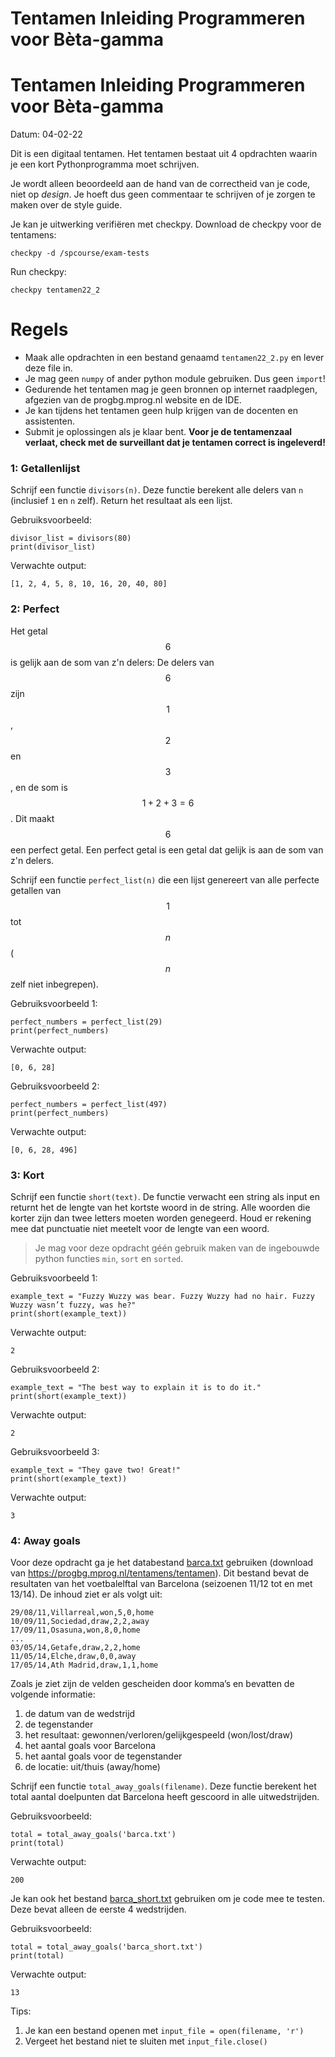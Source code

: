 # Tentamen Inleiding Programmeren voor Bèta-gamma

# Tentamen Inleiding Programmeren voor Bèta-gamma

Datum: 04-02-22

Dit is een digitaal tentamen. Het tentamen bestaat uit 4 opdrachten waarin je een kort Pythonprogramma moet schrijven.

Je wordt alleen beoordeeld aan de hand van de correctheid van je code, niet op _design_. Je hoeft dus geen commentaar te schrijven of je zorgen te maken over de style guide.

Je kan je uitwerking verifiëren met checkpy. Download de checkpy voor de tentamens:

    checkpy -d /spcourse/exam-tests

Run checkpy:

    checkpy tentamen22_2

# Regels

- Maak alle opdrachten in een bestand genaamd `tentamen22_2.py` en lever deze file in.
- Je mag geen `numpy` of ander python module gebruiken. Dus geen `import`!
- Gedurende het tentamen mag je geen bronnen op internet raadplegen, afgezien van de progbg.mprog.nl website en de IDE.
- Je kan tijdens het tentamen geen hulp krijgen van de docenten en assistenten.
- Submit je oplossingen als je klaar bent. **Voor je de tentamenzaal verlaat, check met de surveillant dat je tentamen correct is ingeleverd!**

### 1: Getallenlijst

Schrijf een functie `divisors(n)`. Deze functie berekent alle delers van `n` (inclusief `1` en `n` zelf). Return het resultaat als een lijst.

Gebruiksvoorbeeld:

    divisor_list = divisors(80)
    print(divisor_list)

Verwachte output:

    [1, 2, 4, 5, 8, 10, 16, 20, 40, 80]

<div style="page-break-after: always; break-after: page;"></div>

### 2: Perfect

Het getal $$6$$ is gelijk aan de som van z'n delers: De delers van $$6$$ zijn $$1$$, $$2$$ en $$3$$, en de som is $$1 + 2 + 3 = 6$$. Dit maakt $$6$$ een perfect getal. Een perfect getal is een getal dat gelijk is aan de som van z'n delers.

Schrijf een functie `perfect_list(n)` die een lijst genereert van alle perfecte getallen van $$1$$ tot $$n$$ ($$n$$ zelf niet inbegrepen).


Gebruiksvoorbeeld 1:

    perfect_numbers = perfect_list(29)
    print(perfect_numbers)

Verwachte output:

    [0, 6, 28]

Gebruiksvoorbeeld 2:

    perfect_numbers = perfect_list(497)
    print(perfect_numbers)

Verwachte output:

    [0, 6, 28, 496]

<div style="page-break-after: always; break-after: page;"></div>

### 3: Kort

Schrijf een functie `short(text)`. De functie verwacht een string als input en returnt het de lengte van het kortste woord in de string. Alle woorden die korter zijn dan twee letters moeten worden genegeerd. Houd er rekening mee dat punctuatie niet meetelt voor de lengte van een woord.

> Je mag voor deze opdracht géén gebruik maken van de ingebouwde python functies `min`, `sort` en `sorted`.

Gebruiksvoorbeeld 1:

    example_text = "Fuzzy Wuzzy was bear. Fuzzy Wuzzy had no hair. Fuzzy Wuzzy wasn’t fuzzy, was he?"
    print(short(example_text))

Verwachte output:

    2

Gebruiksvoorbeeld 2:

    example_text = "The best way to explain it is to do it."
    print(short(example_text))

Verwachte output:

    2

Gebruiksvoorbeeld 3:

    example_text = "They gave two! Great!"
    print(short(example_text))

Verwachte output:

    3

<div style="page-break-after: always; break-after: page;"></div>

### 4: Away goals

Voor deze opdracht ga je het databestand [barca.txt](barca.txt) gebruiken (download van https://progbg.mprog.nl/tentamens/tentamen). Dit bestand bevat de resultaten van het voetbalelftal van Barcelona (seizoenen 11/12 tot en met 13/14). De inhoud ziet er als volgt uit:

    29/08/11,Villarreal,won,5,0,home
    10/09/11,Sociedad,draw,2,2,away
    17/09/11,Osasuna,won,8,0,home
    ...
    03/05/14,Getafe,draw,2,2,home
    11/05/14,Elche,draw,0,0,away
    17/05/14,Ath Madrid,draw,1,1,home

Zoals je ziet zijn de velden gescheiden door komma’s en bevatten de volgende informatie:
1. de datum van de wedstrijd
2. de tegenstander
3. het resultaat: gewonnen/verloren/gelijkgespeeld (won/lost/draw)
4. het aantal goals voor Barcelona
5. het aantal goals voor de tegenstander
6. de locatie: uit/thuis (away/home)

Schrijf een functie `total_away_goals(filename)`. Deze functie berekent het total aantal doelpunten dat Barcelona heeft gescoord in alle uitwedstrijden.

Gebruiksvoorbeeld:

    total = total_away_goals('barca.txt')
    print(total)

Verwachte output:

    200

Je kan ook het bestand [barca_short.txt](barca_short.txt) gebruiken om je code mee te testen. Deze bevat alleen de eerste 4 wedstrijden.

Gebruiksvoorbeeld:

    total = total_away_goals('barca_short.txt')
    print(total)

Verwachte output:

    13


Tips:

1. Je kan een bestand openen met `input_file = open(filename, 'r')`
2. Vergeet het bestand niet te sluiten met `input_file.close()`
